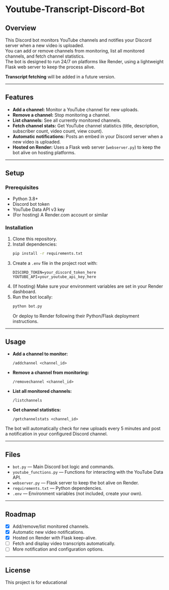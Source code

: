 # Youtube-Transcript-Discord-Bot

## Overview

This Discord bot monitors YouTube channels and notifies your Discord server when a new video is uploaded.  
You can add or remove channels from monitoring, list all monitored channels, and fetch channel statistics.  
The bot is designed to run 24/7 on platforms like Render, using a lightweight Flask web server to keep the process alive.

**Transcript fetching** will be added in a future version.

---

## Features

- **Add a channel:** Monitor a YouTube channel for new uploads.
- **Remove a channel:** Stop monitoring a channel.
- **List channels:** See all currently monitored channels.
- **Fetch channel stats:** Get YouTube channel statistics (title, description, subscriber count, video count, view count).
- **Automatic notifications:** Posts an embed in your Discord server when a new video is uploaded.
- **Hosted on Render:** Uses a Flask web server (`webserver.py`) to keep the bot alive on hosting platforms.

---

## Setup

### Prerequisites

- Python 3.8+
- Discord bot token
- YouTube Data API v3 key
- (For hosting) A Render.com account or similar

### Installation

1. Clone this repository.
2. Install dependencies:
    ```sh
    pip install -r requirements.txt
    ```
3. Create a `.env` file in the project root with:
    ```
    DISCORD_TOKEN=your_discord_token_here
    YOUTUBE_API=your_youtube_api_key_here
    ```
4. (If hosting) Make sure your environment variables are set in your Render dashboard.
5. Run the bot locally:
    ```sh
    python bot.py
    ```
   Or deploy to Render following their Python/Flask deployment instructions.

---

## Usage

- **Add a channel to monitor:**
    ```
    /addchannel <channel_id>
    ```
- **Remove a channel from monitoring:**
    ```
    /removechannel <channel_id>
    ```
- **List all monitored channels:**
    ```
    /listchannels
    ```
- **Get channel statistics:**
    ```
    /getchannelstats <channel_id>
    ```

The bot will automatically check for new uploads every 5 minutes and post a notification in your configured Discord channel.

---

## Files

- `bot.py` — Main Discord bot logic and commands.
- `youtube_functions.py` — Functions for interacting with the YouTube Data API.
- `webserver.py` — Flask server to keep the bot alive on Render.
- `requirements.txt` — Python dependencies.
- `.env` — Environment variables (not included, create your own).

---

## Roadmap

- [x] Add/remove/list monitored channels.
- [x] Automatic new video notifications.
- [x] Hosted on Render with Flask keep-alive.
- [ ] Fetch and display video transcripts automatically.
- [ ] More notification and configuration options.

---

## License

This project is for educational